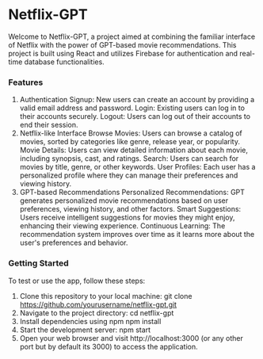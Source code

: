 # Netflix-GPT
Welcome to Netflix-GPT, a project aimed at combining the familiar interface of Netflix with the power of GPT-based movie recommendations. This project is built using React and utilizes Firebase for authentication and real-time database functionalities.

### Features
1. Authentication
Signup: New users can create an account by providing a valid email address and password.
Login: Existing users can log in to their accounts securely.
Logout: Users can log out of their accounts to end their session.
2. Netflix-like Interface
Browse Movies: Users can browse a catalog of movies, sorted by categories like genre, release year, or popularity.
Movie Details: Users can view detailed information about each movie, including synopsis, cast, and ratings.
Search: Users can search for movies by title, genre, or other keywords.
User Profiles: Each user has a personalized profile where they can manage their preferences and viewing history.
3. GPT-based Recommendations
Personalized Recommendations: GPT generates personalized movie recommendations based on user preferences, viewing history, and other factors.
Smart Suggestions: Users receive intelligent suggestions for movies they might enjoy, enhancing their viewing experience.
Continuous Learning: The recommendation system improves over time as it learns more about the user's preferences and behavior.
### Getting Started
To test or use the app, follow these steps:
1. Clone this repository to your local machine:
   git clone https://github.com/yourusername/netflix-gpt.git
2. Navigate to the project directory:
   cd netflix-gpt
3. Install dependencies using npm
   npm install
4. Start the development server:
   npm start
5. Open your web browser and visit http://localhost:3000 (or any other port but by default its 3000) to access the application.
